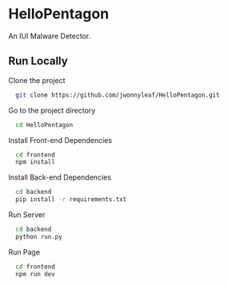 
# HelloPentagon

An IUI Malware Detector.




## Run Locally

Clone the project

```bash
  git clone https://github.com/jwonnyleaf/HelloPentagon.git
```

Go to the project directory

```bash
  cd HelloPentagon
```

Install Front-end Dependencies

```bash
  cd frontend
  npm install
```

Install Back-end Dependencies

```bash
  cd backend
  pip install -r requirements.txt
```

Run Server

```bash
  cd backend
  python run.py
```

Run Page

```bash
  cd frontend
  npm run dev
```
